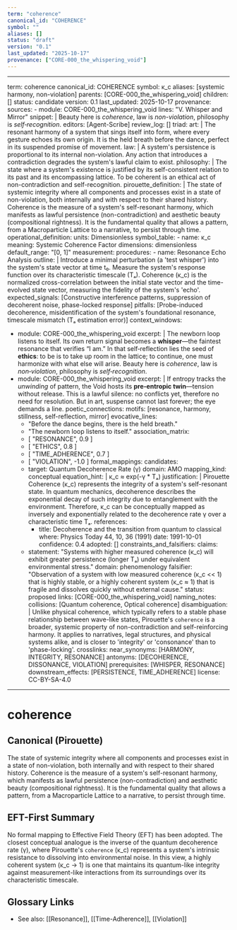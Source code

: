 ```yaml
---
term: "coherence"
canonical_id: "COHERENCE"
symbol: ""
aliases: []
status: "draft"
version: "0.1"
last_updated: "2025-10-17"
provenance: ["CORE-000_the_whispering_void"]
---
```


---
term: coherence
canonical_id: COHERENCE
symbol: κ_c
aliases: [systemic harmony, non-violation]
parents: [CORE-000_the_whispering_void]
children: []
status: candidate
version: 0.1
last_updated: 2025-10-17
provenance:
  sources:
    - module: CORE-000_the_whispering_void
      lines: "V. Whisper and Mirror"
      snippet: |
        Beauty here is *coherence*, law is *non-violation*, philosophy is *self‑recognition*.
  editors: [Agent-Scribe]
  review_log: []
triad:
  art: |
    The resonant harmony of a system that sings itself into form, where every gesture echoes its own origin. It is the held breath before the dance, perfect in its suspended promise of movement.
  law: |
    A system's persistence is proportional to its internal non-violation. Any action that introduces a contradiction degrades the system's lawful claim to exist.
  philosophy: |
    The state where a system's existence is justified by its self-consistent relation to its past and its encompassing lattice. To be coherent is an ethical act of non-contradiction and self-recognition.
pirouette_definition: |
  The state of systemic integrity where all components and processes exist in a state of non-violation, both internally and with respect to their shared history. Coherence is the measure of a system's self-resonant harmony, which manifests as lawful persistence (non-contradiction) and aesthetic beauty (compositional rightness). It is the fundamental quality that allows a pattern, from a Macroparticle Lattice to a narrative, to persist through time.
operational_definition:
  units: Dimensionless
  symbol_table:
    - name: κ_c
      meaning: Systemic Coherence Factor
      dimensions: dimensionless
      default_range: "[0, 1]"
  measurement:
    procedures:
      - name: Resonance Echo Analysis
        outline: |
          Introduce a minimal perturbation (a 'test whisper') into the system's state vector at time t₀. Measure the system's response function over its characteristic timescale (Tₐ). Coherence (κ_c) is the normalized cross-correlation between the initial state vector and the time-evolved state vector, measuring the fidelity of the system's 'echo'.
        expected_signals: [Constructive interference patterns, suppression of decoherent noise, phase-locked response]
        pitfalls: [Probe-induced decoherence, misidentification of the system's foundational resonance, timescale mismatch (Tₐ estimation error)]
context_windows:
  - module: CORE-000_the_whispering_void
    excerpt: |
      The newborn loop listens to itself. Its own return signal becomes a **whisper**—the faintest resonance that verifies “I am.” In that self‑reflection lies the seed of **ethics**: to be is to take up room in the lattice; to continue, one must harmonize with what else will arise. Beauty here is *coherence*, law is *non‑violation*, philosophy is *self‑recognition*.
  - module: CORE-000_the_whispering_void
    excerpt: |
      If entropy tracks the *unwinding* of pattern, the Void hosts its **pre‑entropic twin**—tension without release. This is a lawful silence: no conflicts yet, therefore no need for resolution. But in art, suspense cannot last forever; the eye demands a line.
poetic_connections:
  motifs: [resonance, harmony, stillness, self-reflection, mirror]
  evocative_lines:
    - "Before the dance begins, there is the held breath."
    - "The newborn loop listens to itself."
  association_matrix:
    - [ "RESONANCE", 0.9 ]
    - [ "ETHICS", 0.8 ]
    - [ "TIME_ADHERENCE", 0.7 ]
    - [ "VIOLATION", -1.0 ]
formal_mappings:
  candidates:
    - target: Quantum Decoherence Rate (γ)
      domain: AMO
      mapping_kind: conceptual
      equation_hint: |
        κ_c ≈ exp(-γ * Tₐ)
      justification: |
        Pirouette Coherence (κ_c) represents the integrity of a system's self-resonant state. In quantum mechanics, decoherence describes the exponential decay of such integrity due to entanglement with the environment. Therefore, κ_c can be conceptually mapped as inversely and exponentially related to the decoherence rate γ over a characteristic time Tₐ.
      references:
        - title: Decoherence and the transition from quantum to classical
          where: Physics Today 44, 10, 36 (1991)
          date: 1991-10-01
      confidence: 0.4
  adopted: []
constraints_and_falsifiers:
  claims:
    - statement: "Systems with higher measured coherence (κ_c) will exhibit greater persistence (longer Tₐ) under equivalent environmental stress."
      domain: phenomenology
      falsifier: "Observation of a system with low measured coherence (κ_c << 1) that is highly stable, or a highly coherent system (κ_c ≈ 1) that is fragile and dissolves quickly without external cause."
      status: proposed
      links: [CORE-000_the_whispering_void]
naming_notes:
  collisions: [Quantum coherence, Optical coherence]
  disambiguation: |
    Unlike physical coherence, which typically refers to a stable phase relationship between wave-like states, Pirouette's `coherence` is a broader, systemic property of non-contradiction and self-reinforcing harmony. It applies to narratives, legal structures, and physical systems alike, and is closer to 'integrity' or 'consonance' than to 'phase-locking'.
crosslinks:
  near_synonyms: [HARMONY, INTEGRITY, RESONANCE]
  antonyms: [DECOHERENCE, DISSONANCE, VIOLATION]
  prerequisites: [WHISPER, RESONANCE]
  downstream_effects: [PERSISTENCE, TIME_ADHERENCE]
license: CC-BY-SA-4.0
---

# coherence

## Canonical (Pirouette)
The state of systemic integrity where all components and processes exist in a state of non-violation, both internally and with respect to their shared history. Coherence is the measure of a system's self-resonant harmony, which manifests as lawful persistence (non-contradiction) and aesthetic beauty (compositional rightness). It is the fundamental quality that allows a pattern, from a Macroparticle Lattice to a narrative, to persist through time.

## EFT-First Summary
No formal mapping to Effective Field Theory (EFT) has been adopted. The closest conceptual analogue is the inverse of the quantum decoherence rate (γ), where Pirouette's `coherence` (κ_c) represents a system's intrinsic resistance to dissolving into environmental noise. In this view, a highly coherent system (κ_c → 1) is one that maintains its quantum-like integrity against measurement-like interactions from its surroundings over its characteristic timescale.

## Glossary Links
- See also: [[Resonance]], [[Time-Adherence]], [[Violation]]